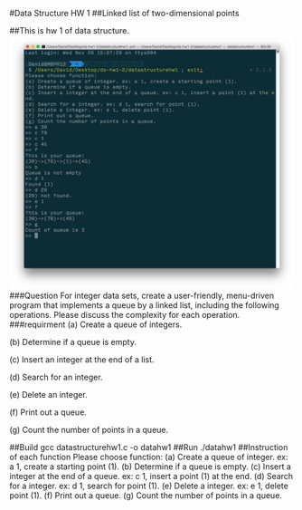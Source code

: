 #Data Structure HW 1
##Linked list of two-dimensional points

##This is hw 1 of data structure.
![preview](1.png)
###Question
For integer data sets, create a user-friendly, menu-driven program that implements a queue by a
linked list, including the following operations. Please discuss the complexity for each operation.
###requirment
(a) Create a queue of integers.

(b) Determine if a queue is empty.

(c) Insert an integer at the end of a list.

(d) Search for an integer.

(e) Delete an integer.

(f) Print out a queue.

(g) Count the number of points in a queue.

##Build
	gcc datastructurehw1.c -o datahw1
##Run
	./datahw1
##Instruction of each function 
	Please choose function:
	(a) Create a queue of integer. ex: a 1, create a starting point (1).
	(b) Determine if a queue is empty.
	(c) Insert a integer at the end of a queue. ex: c 1, insert a point (1) at the end.
	(d) Search for a integer. ex: d 1, search for point (1).
	(e) Delete a integer. ex: e 1, delete point (1).
	(f) Print out a queue.
	(g) Count the number of points in a queue.